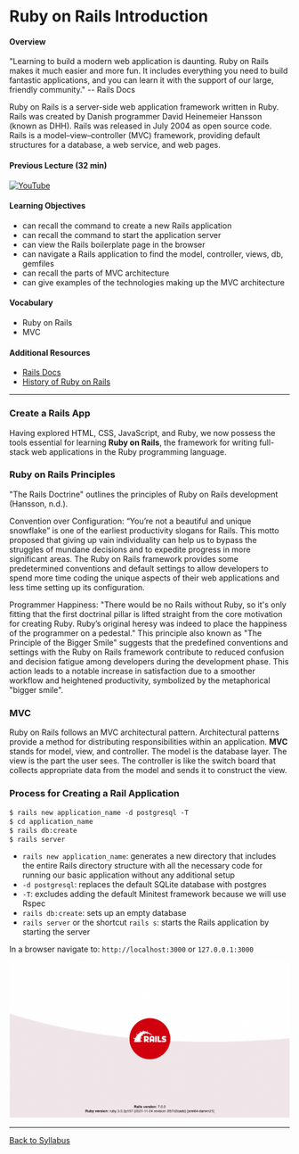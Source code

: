 # Ruby on Rails Introduction

#### Overview

"Learning to build a modern web application is daunting. Ruby on Rails makes it much easier and more fun. It includes everything you need to build fantastic applications, and you can learn it with the support of our large, friendly community." -- Rails Docs

Ruby on Rails is a server-side web application framework written in Ruby. Rails was created by Danish programmer David Heinemeier Hansson (known as DHH). Rails was released in July 2004 as open source code. Rails is a model–view–controller (MVC) framework, providing default structures for a database, a web service, and web pages.

#### Previous Lecture (32 min)

[![YouTube](http://img.youtube.com/vi/STtmWTWhfpk/0.jpg)](https://www.youtube.com/watch?v=STtmWTWhfpk)

#### Learning Objectives

- can recall the command to create a new Rails application
- can recall the command to start the application server
- can view the Rails boilerplate page in the browser
- can navigate a Rails application to find the model, controller, views, db, gemfiles
- can recall the parts of MVC architecture
- can give examples of the technologies making up the MVC architecture

#### Vocabulary

- Ruby on Rails
- MVC

#### Additional Resources

- [Rails Docs](https://rubyonrails.org/)
- [History of Ruby on Rails](https://medium.com/@instaacarma/the-history-of-ruby-on-rails-986ead4e0e0a)

---

### Create a Rails App

Having explored HTML, CSS, JavaScript, and Ruby, we now possess the tools essential for learning **Ruby on Rails**, the framework for writing full-stack web applications in the Ruby programming language.

### Ruby on Rails Principles

"The Rails Doctrine" outlines the principles of Ruby on Rails development (Hansson, n.d.).

Convention over Configuration: “You’re not a beautiful and unique snowflake” is one of the earliest productivity slogans for Rails. This motto proposed that giving up vain individuality can help us to bypass the struggles of mundane decisions and to expedite progress in more significant areas. The Ruby on Rails framework provides some predetermined conventions and default settings to allow developers to spend more time coding the unique aspects of their web applications and less time setting up its configuration.

Programmer Happiness: "There would be no Rails without Ruby, so it's only fitting that the first doctrinal pillar is lifted straight from the core motivation for creating Ruby. Ruby’s original heresy was indeed to place the happiness of the programmer on a pedestal." This principle also known as "The Principle of the Bigger Smile" suggests that the predefined conventions and settings with the Ruby on Rails framework contribute to reduced confusion and decision fatigue among developers during the development phase. This action leads to a notable increase in satisfaction due to a smoother workflow and heightened productivity, symbolized by the metaphorical "bigger smile".

### MVC

Ruby on Rails follows an MVC architectural pattern. Architectural patterns provide a method for distributing responsibilities within an application. **MVC** stands for model, view, and controller. The model is the database layer. The view is the part the user sees. The controller is like the switch board that collects appropriate data from the model and sends it to construct the view.

### Process for Creating a Rail Application

```
$ rails new application_name -d postgresql -T
$ cd application_name
$ rails db:create
$ rails server
```

- `rails new application_name`: generates a new directory that includes the entire Rails directory structure with all the necessary code for running our basic application without any additional setup
- `-d postgresql`: replaces the default SQLite database with postgres
- `-T`: excludes adding the default Minitest framework because we will use Rspec
- `rails db:create`: sets up an empty database
- `rails server` or the shortcut `rails s`: starts the Rails application by starting the server

In a browser navigate to:
`http://localhost:3000`
or
`127.0.0.1:3000`

![Rails Boilerplate](./assets/rails-default-view.png)

---

[Back to Syllabus](../README.md#unit-five-intro-to-postgres-and-ruby-on-rails-models)
